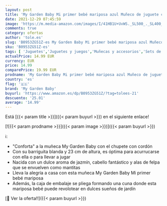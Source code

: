```yaml
---
layout: post
title: 'My Garden Baby Mi primer bebé mariposa azul Muñeco de juguete con manta y chupete  regalo para niñas y niños +18 meses  Mattel HBH38 '
date: 2021-12-29 07:45:59
image: 'https://m.media-amazon.com/images/I/41HB1U+UvWS._SL500_._SL400_.jpg'
comments: true
category: ofertas
author: 'tole.es'
slug: 'B0953ZG51Z-es My Garden Baby Mi primer bebé mariposa azul Muñeco de...'
sku: 'B0953ZG51Z-es'
tags: [ 'Juguetes','Juguetes y juegos','Muñecas y accesorios','Sets de accesorios','bebé','chupete','my garden baby', ]
actualPrice: 14.99 EUR
currency: EUR
price: 14.99
comparePrice: 19.99 EUR
prodname: 'My Garden Baby Mi primer bebé mariposa azul Muñeco de juguete con manta y chupete  regalo para niñas y niños +18 meses  Mattel HBH38 '
country: 'es'
flag: '🇪🇸'
brand: 'My Garden Baby'
buyurl: 'https://www.amazon.es/dp/B0953ZG51Z/?tag=tolees-21'
descuento: '25.01'
average: '14.99'
---
```


Está [{{< param title >}}]({{< param buyurl >}}) en el siguiente enlace!

[![{{< param prodname >}}]({{< param image >}})]({{< param buyurl >}})

ℹ️:

- "Conforta" a la muñeca My Garden Baby con el chupete con cordón
- Con su barriguita blanda y 23 cm de altura, es óptima para acurrucarse con ella o para llevar a jugar
- Nacida con un dulce aroma de jazmín, cabello fantástico y alas de felpa que se envuelven como mantitas
- Lleva la alegría a casa con esta muñeca My Garden Baby Mi primer bebé mariposa
- Además, la caja de embalaje se pliega formando una cuna donde esta mariposa bebé puede revolotear en dulces sueños de jardín

[🛒 Ver la oferta!!]({{< param buyurl >}})
